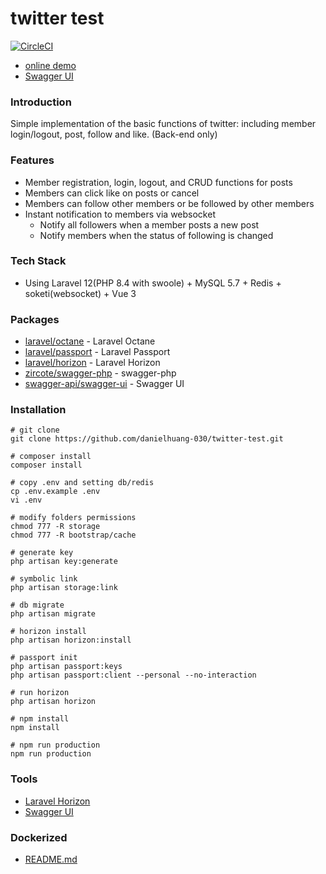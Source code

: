 # twitter test
[![CircleCI](https://circleci.com/gh/danielhuang-030/twitter-test/tree/master.svg?style=svg)](https://circleci.com/gh/danielhuang-030/twitter-test/tree/master)
- [online demo](https://twitter-test.333030.xyz/)
- [Swagger UI](https://twitter-test.333030.xyz/api-docs/)

### Introduction
Simple implementation of the basic functions of twitter: including member login/logout, post, follow and like. (Back-end only)

### Features
- Member registration, login, logout, and CRUD functions for posts
- Members can click like on posts or cancel
- Members can follow other members or be followed by other members
- Instant notification to members via websocket
  - Notify all followers when a member posts a new post
  - Notify members when the status of following is changed

### Tech Stack
- Using Laravel 12(PHP 8.4 with swoole) + MySQL 5.7 + Redis + soketi(websocket) + Vue 3

### Packages
- [laravel/octane](https://github.com/laravel/octane) - Laravel Octane
- [laravel/passport](https://github.com/laravel/passport) - Laravel Passport
- [laravel/horizon](https://github.com/laravel/horizon) - Laravel Horizon
- [zircote/swagger-php](https://github.com/zircote/swagger-php) - swagger-php
- [swagger-api/swagger-ui](https://github.com/swagger-api/swagger-ui) - Swagger UI

### Installation

```shell
# git clone
git clone https://github.com/danielhuang-030/twitter-test.git

# composer install
composer install

# copy .env and setting db/redis
cp .env.example .env
vi .env

# modify folders permissions
chmod 777 -R storage
chmod 777 -R bootstrap/cache

# generate key
php artisan key:generate

# symbolic link
php artisan storage:link

# db migrate
php artisan migrate

# horizon install
php artisan horizon:install

# passport init
php artisan passport:keys
php artisan passport:client --personal --no-interaction

# run horizon
php artisan horizon

# npm install
npm install

# npm run production
npm run production

```
### Tools
 - [Laravel Horizon](http://localhost:12000/horizon/dashboard)
 - [Swagger UI](http://localhost:12000/api-docs/)

### Dockerized
- [README.md](https://github.com/danielhuang-030/twitter-test/blob/master/dockerize/README.md)
